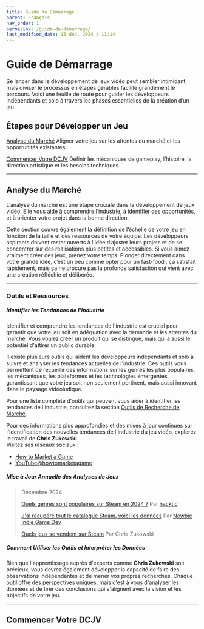 ```yaml
---
title: Guide de Démarrage  
parent: Français  
nav_order: 1  
permalink: /guide-de-démarrage/  
last_modified_date: 15 déc. 2024 à 11:14  
---
```


# Guide de Démarrage  

Se lancer dans le développement de jeux vidéo peut sembler intimidant, mais diviser le processus en étapes gérables facilite grandement le parcours. Voici une feuille de route pour guider les développeurs indépendants et solo à travers les phases essentielles de la création d’un jeu.  

## Étapes pour Développer un Jeu  

[Analyse du Marché](#analyse-du-marche) Aligner votre jeu sur les attentes du marché et les opportunités existantes.  

[Commencer Votre DCJV](#commencer-votre-dcjv) Définir les mécaniques de gameplay, l’histoire, la direction artistique et les besoins techniques.  

<!-- **Prototypage**  
   - Construire une version basique de votre jeu pour tester les mécaniques principales et assurer la viabilité du concept.  

 **Marketing et Création de Communauté**  
   - Promouvoir votre jeu et engager votre public via les réseaux sociaux, les forums et les événements pour bâtir une audience.  

 **Développement**  
   - Entrer en production complète : création des assets, du code, et des contenus pour un jeu jouable.  

 **Tests**  
   - Recueillir les retours des joueurs via des tests internes et externes pour identifier les problèmes et améliorer l'expérience.  

 **Préparation au Lancement**  
   - Finaliser le jeu, corriger les bugs, et préparer la distribution via la coordination des plateformes et des campagnes marketing.  

 **Support Post-Lancement**  
   - Maintenir et mettre à jour votre jeu après sa sortie en corrigeant les bugs, en ajoutant du contenu et en interagissant avec votre communauté.  -->

---

## Analyse du Marché  

L’analyse du marché est une étape cruciale dans le développement de jeux vidéo. Elle vous aide à comprendre l’industrie, à identifier des opportunités, et à orienter votre projet dans la bonne direction.  

Cette section couvre également la définition de l’échelle de votre jeu en fonction de la taille et des ressources de votre équipe. Les développeurs aspirants doivent rester ouverts à l’idée d’ajuster leurs projets et de se concentrer sur des réalisations plus petites et accessibles. Si vous aimez vraiment créer des jeux, prenez votre temps. Plonger directement dans votre grande idée, c’est un peu comme opter pour un fast-food : ça satisfait rapidement, mais ça ne procure pas la profonde satisfaction qui vient avec une création réfléchie et délibérée.  

---
### Outils et Ressources  

##### Identifier les Tendances de l'Industrie  
Identifier et comprendre les tendances de l'industrie est crucial pour garantir que votre jeu soit en adéquation avec la demande et les attentes du marché. Vous voulez créer un produit qui se distingue, mais qui a aussi le potentiel d'attirer un public durable.  

Il existe plusieurs outils qui aident les développeurs indépendants et solo à suivre et analyser les tendances actuelles de l'industrie. Ces outils vous permettent de recueillir des informations sur les genres les plus populaires, les mécaniques, les plateformes et les technologies émergentes, garantissant que votre jeu soit non seulement pertinent, mais aussi innovant dans le paysage vidéoludique.  

Pour une liste complète d'outils qui peuvent vous aider à identifier les tendances de l'industrie, consultez la section [Outils de Recherche de Marché](../marketing-specialist/#market-research-tools).  

Pour des informations plus approfondies et des mises à jour continues sur l'identification des nouvelles tendances de l'industrie du jeu vidéo, explorez le travail de **Chris Zukowski**.  
Visitez ses réseaux sociaux :  
 - [How to Market a Game](https://howtomarketagame.com/)  
 - [YouTube@howtomarketagame](https://www.youtube.com/@howtomarketagame)  

##### Mise à Jour Annuelle des Analyses de Jeux  
> Décembre 2024  
>  
> [Quels genres sont populaires sur Steam en 2024 ?](https://youtu.be/Yd_V0hv4B5g) Par [hacktic](https://www.youtube.com/@hackticdev)  
>  
> [J'ai récupéré tout le catalogue Steam, voici les données](https://youtu.be/qiNv3qv-YbU) Par [Newbie Indie Game Dev](https://www.youtube.com/@NewbieIndieGameDev)  
>  
> [Quels jeux se vendent sur Steam](https://howtomarketagame.com/2024/07/16/what-games-are-selling-q2-2024/) Par Chris Zukowski  

##### Comment Utiliser les Outils et Interpréter les Données  
Bien que l'apprentissage auprès d'experts comme **Chris Zukowski** soit précieux, vous devrez également développer la capacité de faire des observations indépendantes et de mener vos propres recherches. Chaque outil offre des perspectives uniques, mais c'est à vous d'analyser les données et de tirer des conclusions qui s'alignent avec la vision et les objectifs de votre jeu.  

<!-- ##### Définir Votre Portée  
- **Connaître vos Ressources** : Évaluez la taille de votre équipe, les compétences et le temps disponible.  
- **Fixer des Objectifs Réalistes** : Commencez par un projet gérable pour acquérir de l'expérience et éviter l'épuisement.  
- **Comment Rester dans les Limites** : Utilisez des outils de gestion de projet comme Trello ou Notion pour prioriser les fonctionnalités et suivre les progrès.  

##### Générer des Idées  
- **S'inspirer** : Explorez les jeux que vous admirez, lisez les préférences des joueurs et analysez les créations extérieures aux jeux.  
- **Techniques de Brainstorming** : Utilisez des cartes mentales ou l'écriture libre pour développer vos concepts initiaux.  
- **Comment Faire Évoluer les Idées** : Concentrez-vous sur les mécaniques, les thèmes ou les narrations qui vous enthousiasment et correspondent à vos points forts.  

##### Développer un Argument de Vente Unique (USP)  
- **Définir un USP** : Identifiez ce qui rend votre jeu unique, qu'il s'agisse des mécaniques, du style artistique ou de l'histoire.  
- **Affiner Votre USP** : Testez votre concept auprès d'amis ou de petites communautés pour valider son attrait.  
- **Éviter la Complexité Excessive** : Gardez votre USP concentré et évitez de submerger les joueurs avec trop d'éléments uniques.  

##### Trouver Votre Niche  
- **Pourquoi une Niche est Importante** : Une niche vous aide à bâtir une audience fidèle et à vous démarquer sur un marché saturé.  
- **Comment Identifier Votre Niche** : Combinez vos forces personnelles avec des domaines sous-exploités dans le marché du jeu.  
- **Comment Rester dans Votre Niche** : Gardez votre jeu cohérent avec les attentes de votre public cible.  

##### Éviter le Mélange de Genres (ou Comment le Faire Correctement)  
- **Quand Éviter le Mélange** : Si les genres ont des mécaniques ou des attentes de public contradictoires, concentrez-vous sur un seul.  
- **Quand Mélanger les Genres** : Si cela ajoute de la profondeur ou de l'innovation sans compromettre l'expérience de base.  
- **Comment Mélanger avec Succès** : Définissez clairement comment les genres se complètent et testez soigneusement pour l'équilibre.  

##### Anticiper les Défis et les Risques  
- **Identifier les Pièges Potentiels** : Recherchez les domaines où votre concept pourrait dépasser les limites, aliéner le public, ou rencontrer des difficultés techniques.  
- **Comment Se Préparer** : Divisez les risques en parties gérables et créez des plans de contingence.  
- **Atténuer les Défis** : Concentrez-vous sur un développement itératif et recueillez des retours tôt dans le processus.   -->

---

## Commencer Votre DCJV
